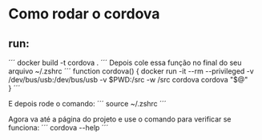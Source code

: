 
# Como rodar o cordova
## run:
´´´
docker build -t cordova .
´´´
Depois cole essa função no final do seu arquivo ~/.zshrc
´´´
function cordova() {
   docker run -it --rm --privileged -v /dev/bus/usb:/dev/bus/usb -v $PWD:/src -w /src cordova cordova "$@"                                       
}
´´´

E depois rode o comando:
´´´
source ~/.zshrc
´´´

Agora va até a página do projeto e use o comando para verificar se funciona:
´´´
cordova --help
´´´
